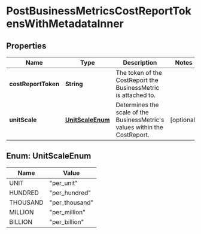 

# PostBusinessMetricsCostReportTokensWithMetadataInner


## Properties

| Name | Type | Description | Notes |
|------------ | ------------- | ------------- | -------------|
|**costReportToken** | **String** | The token of the CostReport the BusinessMetric is attached to. |  |
|**unitScale** | [**UnitScaleEnum**](#UnitScaleEnum) | Determines the scale of the BusinessMetric&#39;s values within the CostReport. |  [optional] |



## Enum: UnitScaleEnum

| Name | Value |
|---- | -----|
| UNIT | &quot;per_unit&quot; |
| HUNDRED | &quot;per_hundred&quot; |
| THOUSAND | &quot;per_thousand&quot; |
| MILLION | &quot;per_million&quot; |
| BILLION | &quot;per_billion&quot; |



